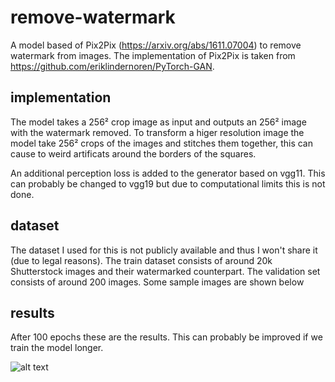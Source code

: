 # remove-watermark

A model based of Pix2Pix (https://arxiv.org/abs/1611.07004) to remove watermark from images.
The implementation of Pix2Pix is taken from https://github.com/eriklindernoren/PyTorch-GAN.

## implementation

The model takes a 256² crop image as input and outputs an 256² image with the watermark removed.
To transform a higer resolution image the model take 256² crops of the images and stitches them together, this can
cause to weird artificats around the borders of the squares.

An additional perception loss is added to the generator based on vgg11. This can probably be changed to vgg19 but due
to computational limits this is not done.

## dataset

The dataset I used for this is not publicly available and thus I won't share it (due to legal reasons).
The train dataset consists of around 20k Shutterstock images and their watermarked counterpart.
The validation set consists of around 200 images. Some sample images are shown below

## results

After 100 epochs these are the results. This can probably be improved if we train the model longer.

![alt text](https://github.com/rlouage]/remove-watermark/blob/main/results/res0.jpg?raw=true)